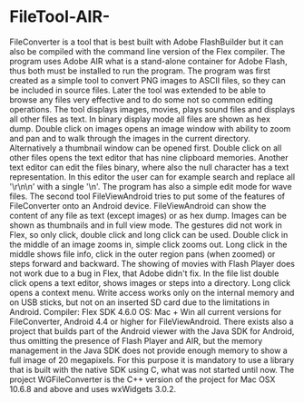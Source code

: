 # FileTool-AIR-
FileConverter is a tool that is best built with Adobe FlashBuilder but it can also be compiled with the command line version of the Flex compiler.
The program uses Adobe AIR what is a stand-alone container for Adobe Flash, thus both must be installed to run the program.
The program was first created as a simple tool to convert PNG images to ASCII files, so they can be included in source files. Later the tool was extended to be able to browse any files very effective and to do some not so common editing operations. The tool displays images, movies, plays sound files and displays all other files as text. In binary display mode all files are shown as hex dump. Double click on images opens an image window with ability to zoom and pan and to walk through the images in the current directory. Alternatively a thumbnail window can be opened first. Double click on all other files opens the text editor that has nine clipboard memories. Another text editor can edit the files binary, where also the null character has a text representation. In this editor the user can for example search and replace all '\r\n\n' with a single '\n'. The program has also a simple edit mode for wave files.
The second tool FileViewAndroid tries to put some of the features of FileConverter onto an Android device. FileViewAndroid can show the content of any file as text (except images) or as hex dump. Images can be shown as thumbnails and in full view mode. The gestures did not work in Flex, so only click, double click and long click can be used. Double click in the middle of an image zooms in, simple click zooms out. Long click in the middle shows file info, click in the outer region pans (when zoomed) or steps forward and backward. The showing of movies with Flash Player does not work due to a bug in Flex, that Adobe didn't fix. In the file list double click opens a text editor, shows images or steps into a directory. Long click opens a context menu. Write access works only on the internal memory and on USB sticks, but not on an inserted SD card due to the limitations in Android. Compiler: Flex SDK 4.6.0  OS: Mac + Win all current versions for FileConverter, Android 4.4 or higher for FileViewAndroid.
There exists also a project that builds part of the Android viewer with the Java SDK for Android, thus omitting the presence of Flash Player and AIR, but the memory management in the Java SDK does not provide enough memory to show a full image of 20 megapixels. For this purpose it is mandatory to use a library that is built with the native SDK using C, what was not started until now.
The project WGFileConverter is the C++ version of the project for Mac OSX 10.6.8 and above and uses wxWidgets 3.0.2.
